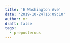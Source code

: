 ```yaml
---
title: 'E Washington Ave'
date: '2019-10-24T16:09:10'
author: mr
draft: false
tags:
  - preposterous
---
```



